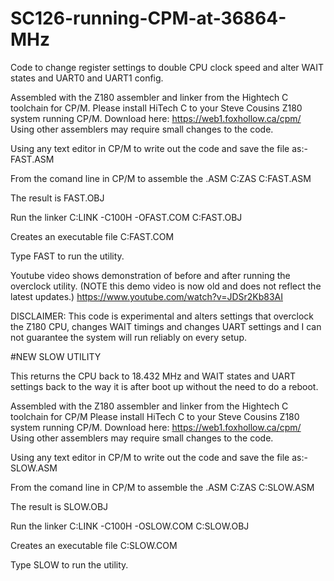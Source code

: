 # SC126-running-CPM-at-36864-MHz
Code to change register settings to double CPU clock speed and alter WAIT states and UART0 and UART1 config.

Assembled with the Z180 assembler and linker from the Hightech C toolchain for CP/M.
Please install HiTech C to your Steve Cousins Z180 system running CP/M. Download here: https://web1.foxhollow.ca/cpm/
Using other assemblers may require small changes to the code.

Using any text editor in CP/M to write out the code and save the file as:-   FAST.ASM

From the comand line in CP/M to assemble the .ASM 
C:ZAS C:FAST.ASM 

The result is FAST.OBJ

Run the linker
C:LINK -C100H -OFAST.COM C:FAST.OBJ

Creates an executable file
C:FAST.COM

Type FAST to run the utility. 

Youtube video shows demonstration of before and after running the overclock utility. (NOTE this demo video is now old and does not reflect the latest updates.)
https://www.youtube.com/watch?v=JDSr2Kb83AI

DISCLAIMER: This code is experimental and alters settings that overclock the Z180 CPU, changes WAIT timings and changes UART settings and I can not guarantee the system will run reliably on every setup.


#NEW SLOW UTILITY

This returns the CPU back to 18.432 MHz and WAIT states and UART settings back to the way it is after boot up without the need to do a reboot.

Assembled with the Z180 assembler and linker from the Hightech C toolchain for CP/M
Please install HiTech C to your Steve Cousins Z180 system running CP/M. Download here: https://web1.foxhollow.ca/cpm/
Using other assemblers may require small changes to the code.

Using any text editor in CP/M to write out the code and save the file as:-   SLOW.ASM

From the comand line in CP/M to assemble the .ASM 
C:ZAS C:SLOW.ASM

The result is SLOW.OBJ

Run the linker
C:LINK -C100H -OSLOW.COM C:SLOW.OBJ

Creates an executable file
C:SLOW.COM

Type SLOW to run the utility.




